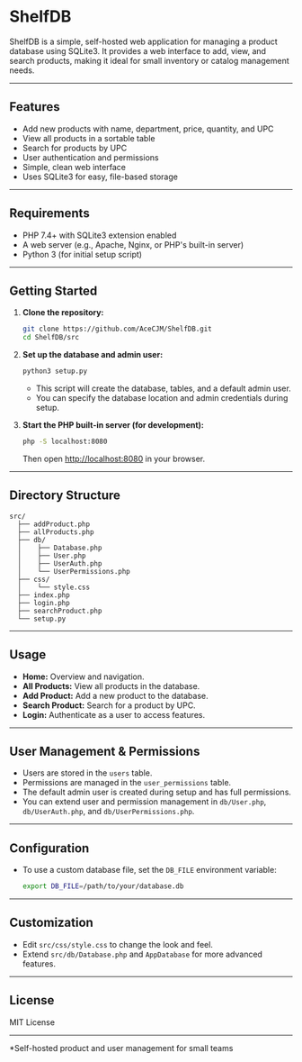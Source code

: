 # ShelfDB

ShelfDB is a simple, self-hosted web application for managing a product database using SQLite3. It provides a web interface to add, view, and search products, making it ideal for small inventory or catalog management needs.

---

## Features

- Add new products with name, department, price, quantity, and UPC
- View all products in a sortable table
- Search for products by UPC
- User authentication and permissions
- Simple, clean web interface
- Uses SQLite3 for easy, file-based storage

---

## Requirements

- PHP 7.4+ with SQLite3 extension enabled
- A web server (e.g., Apache, Nginx, or PHP's built-in server)
- Python 3 (for initial setup script)

---

## Getting Started

1. **Clone the repository:**
    ```sh
    git clone https://github.com/AceCJM/ShelfDB.git
    cd ShelfDB/src
    ```

2. **Set up the database and admin user:**
    ```sh
    python3 setup.py
    ```
    - This script will create the database, tables, and a default admin user.
    - You can specify the database location and admin credentials during setup.

3. **Start the PHP built-in server (for development):**
    ```sh
    php -S localhost:8080
    ```
    Then open [http://localhost:8080](http://localhost:8080) in your browser.

---

## Directory Structure

```
src/
  ├── addProduct.php
  ├── allProducts.php
  ├── db/
  │    ├── Database.php
  │    ├── User.php
  │    ├── UserAuth.php
  │    └── UserPermissions.php
  ├── css/
  │    └── style.css
  ├── index.php
  ├── login.php
  ├── searchProduct.php
  └── setup.py
```

---

## Usage

- **Home:** Overview and navigation.
- **All Products:** View all products in the database.
- **Add Product:** Add a new product to the database.
- **Search Product:** Search for a product by UPC.
- **Login:** Authenticate as a user to access features.

---

## User Management & Permissions

- Users are stored in the `users` table.
- Permissions are managed in the `user_permissions` table.
- The default admin user is created during setup and has full permissions.
- You can extend user and permission management in `db/User.php`, `db/UserAuth.php`, and `db/UserPermissions.php`.

---

## Configuration

- To use a custom database file, set the `DB_FILE` environment variable:
    ```sh
    export DB_FILE=/path/to/your/database.db
    ```

---

## Customization

- Edit `src/css/style.css` to change the look and feel.
- Extend `src/db/Database.php` and `AppDatabase` for more advanced features.

---

## License

MIT License

---

*Self-hosted product and user management for small teams
